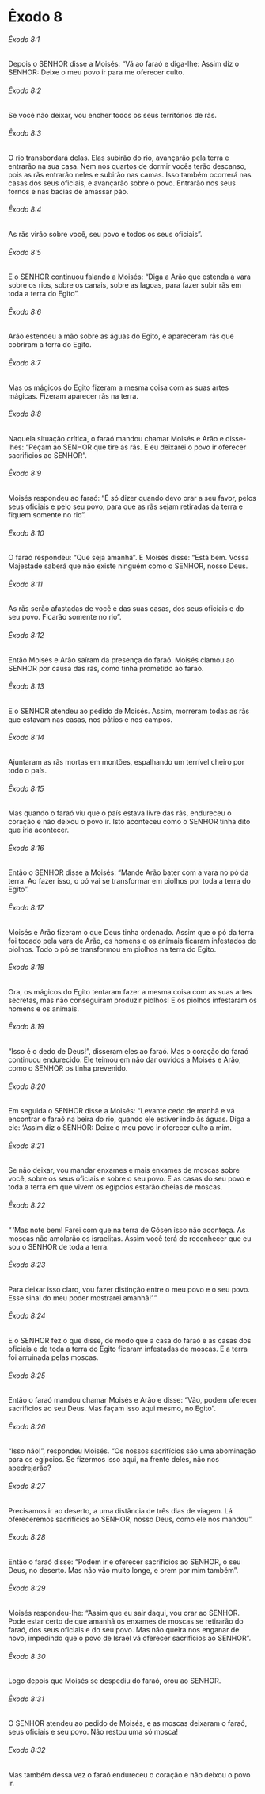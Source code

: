# Êxodo 8

###### Êxodo 8:1

Depois o SENHOR disse a Moisés: “Vá ao faraó e diga-lhe: Assim diz o SENHOR: Deixe o meu povo ir para me oferecer culto.

###### Êxodo 8:2

Se você não deixar, vou encher todos os seus territórios de rãs.

###### Êxodo 8:3

O rio transbordará delas. Elas subirão do rio, avançarão pela terra e entrarão na sua casa. Nem nos quartos de dormir vocês terão descanso, pois as rãs entrarão neles e subirão nas camas. Isso também ocorrerá nas casas dos seus oficiais, e avançarão sobre o povo. Entrarão nos seus fornos e nas bacias de amassar pão.

###### Êxodo 8:4

As rãs virão sobre você, seu povo e todos os seus oficiais”.

###### Êxodo 8:5

E o SENHOR continuou falando a Moisés: “Diga a Arão que estenda a vara sobre os rios, sobre os canais, sobre as lagoas, para fazer subir rãs em toda a terra do Egito”.

###### Êxodo 8:6

Arão estendeu a mão sobre as águas do Egito, e apareceram rãs que cobriram a terra do Egito.

###### Êxodo 8:7

Mas os mágicos do Egito fizeram a mesma coisa com as suas artes mágicas. Fizeram aparecer rãs na terra.

###### Êxodo 8:8

Naquela situação crítica, o faraó mandou chamar Moisés e Arão e disse-lhes: “Peçam ao SENHOR que tire as rãs. E eu deixarei o povo ir oferecer sacrifícios ao SENHOR”.

###### Êxodo 8:9

Moisés respondeu ao faraó: “É só dizer quando devo orar a seu favor, pelos seus oficiais e pelo seu povo, para que as rãs sejam retiradas da terra e fiquem somente no rio”.

###### Êxodo 8:10

O faraó respondeu: “Que seja amanhã”. E Moisés disse: “Está bem. Vossa Majestade saberá que não existe ninguém como o SENHOR, nosso Deus.

###### Êxodo 8:11

As rãs serão afastadas de você e das suas casas, dos seus oficiais e do seu povo. Ficarão somente no rio”.

###### Êxodo 8:12

Então Moisés e Arão saíram da presença do faraó. Moisés clamou ao SENHOR por causa das rãs, como tinha prometido ao faraó.

###### Êxodo 8:13

E o SENHOR atendeu ao pedido de Moisés. Assim, morreram todas as rãs que estavam nas casas, nos pátios e nos campos.

###### Êxodo 8:14

Ajuntaram as rãs mortas em montões, espalhando um terrível cheiro por todo o país.

###### Êxodo 8:15

Mas quando o faraó viu que o país estava livre das rãs, endureceu o coração e não deixou o povo ir. Isto aconteceu como o SENHOR tinha dito que iria acontecer.

###### Êxodo 8:16

Então o SENHOR disse a Moisés: “Mande Arão bater com a vara no pó da terra. Ao fazer isso, o pó vai se transformar em piolhos por toda a terra do Egito”.

###### Êxodo 8:17

Moisés e Arão fizeram o que Deus tinha ordenado. Assim que o pó da terra foi tocado pela vara de Arão, os homens e os animais ficaram infestados de piolhos. Todo o pó se transformou em piolhos na terra do Egito.

###### Êxodo 8:18

Ora, os mágicos do Egito tentaram fazer a mesma coisa com as suas artes secretas, mas não conseguiram produzir piolhos! E os piolhos infestaram os homens e os animais.

###### Êxodo 8:19

“Isso é o dedo de Deus!”, disseram eles ao faraó. Mas o coração do faraó continuou endurecido. Ele teimou em não dar ouvidos a Moisés e Arão, como o SENHOR os tinha prevenido.

###### Êxodo 8:20

Em seguida o SENHOR disse a Moisés: “Levante cedo de manhã e vá encontrar o faraó na beira do rio, quando ele estiver indo às águas. Diga a ele: ‘Assim diz o SENHOR: Deixe o meu povo ir oferecer culto a mim.

###### Êxodo 8:21

Se não deixar, vou mandar enxames e mais enxames de moscas sobre você, sobre os seus oficiais e sobre o seu povo. E as casas do seu povo e toda a terra em que vivem os egípcios estarão cheias de moscas.

###### Êxodo 8:22

“ ‘Mas note bem! Farei com que na terra de Gósen isso não aconteça. As moscas não amolarão os israelitas. Assim você terá de reconhecer que eu sou o SENHOR de toda a terra.

###### Êxodo 8:23

Para deixar isso claro, vou fazer distinção entre o meu povo e o seu povo. Esse sinal do meu poder mostrarei amanhã!’ ”

###### Êxodo 8:24

E o SENHOR fez o que disse, de modo que a casa do faraó e as casas dos oficiais e de toda a terra do Egito ficaram infestadas de moscas. E a terra foi arruinada pelas moscas.

###### Êxodo 8:25

Então o faraó mandou chamar Moisés e Arão e disse: “Vão, podem oferecer sacrifícios ao seu Deus. Mas façam isso aqui mesmo, no Egito”.

###### Êxodo 8:26

“Isso não!”, respondeu Moisés. “Os nossos sacrifícios são uma abominação para os egípcios. Se fizermos isso aqui, na frente deles, não nos apedrejarão?

###### Êxodo 8:27

Precisamos ir ao deserto, a uma distância de três dias de viagem. Lá ofereceremos sacrifícios ao SENHOR, nosso Deus, como ele nos mandou”.

###### Êxodo 8:28

Então o faraó disse: “Podem ir e oferecer sacrifícios ao SENHOR, o seu Deus, no deserto. Mas não vão muito longe, e orem por mim também”.

###### Êxodo 8:29

Moisés respondeu-lhe: “Assim que eu sair daqui, vou orar ao SENHOR. Pode estar certo de que amanhã os enxames de moscas se retirarão do faraó, dos seus oficiais e do seu povo. Mas não queira nos enganar de novo, impedindo que o povo de Israel vá oferecer sacrifícios ao SENHOR”.

###### Êxodo 8:30

Logo depois que Moisés se despediu do faraó, orou ao SENHOR.

###### Êxodo 8:31

O SENHOR atendeu ao pedido de Moisés, e as moscas deixaram o faraó, seus oficiais e seu povo. Não restou uma só mosca!

###### Êxodo 8:32

Mas também dessa vez o faraó endureceu o coração e não deixou o povo ir.

